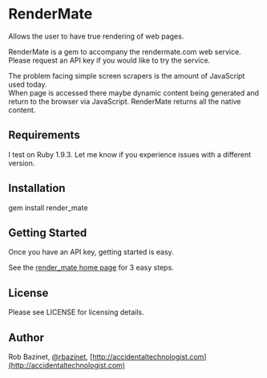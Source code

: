 RenderMate
==============

Allows the user to have true rendering of web pages.  

RenderMate is a gem to accompany the rendermate.com web service.  Please request 
an API key if you would like to try the service.

The problem facing simple screen scrapers is the amount of JavaScript used today.  
When page is accessed there maybe dynamic content being generated and return to the
browser via JavaScript.  RenderMate returns all the native content.

Requirements
-----------------

I test on Ruby 1.9.3.  Let me know if you experience issues with a different version.


Installation
-----------------

   gem install render_mate


Getting Started
-----------------

Once you have an API key, getting started is easy.

See the [render_mate home page](http://rbazinet.github.com/render_mate) for 3 easy steps.

License
-----------------

Please see LICENSE for licensing details.


Author
-----------------

Rob Bazinet, [@rbazinet](https://twitter.com/rbazinet), [http://accidentaltechnologist.com](http://accidentaltechnologist.com)
